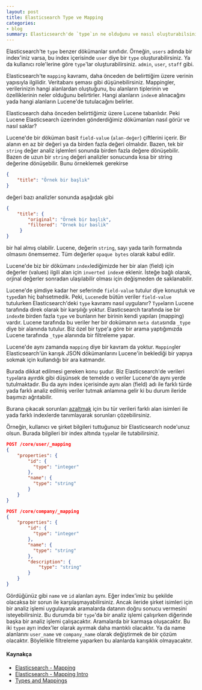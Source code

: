 ```yaml
---
layout: post
title: Elasticsearch Type ve Mapping
categories:
- blog
summary: Elasticsearch'de `type`ın ne olduğunu ve nasıl oluşturabilsiniz? `Type`ı ne için kullanabilirsiniz? `Type Mapping` nedir ve ne için kullanılır?
---
```


Elasticsearch'te `type` benzer dökümanlar sınıfıdır. Örneğin, `users` adında bir index'iniz
varsa, bu index içerisinde `user` diye bir `type` oluşturabilirsiniz. Ya da kullanıcı role'lerine 
göre `type`'lar oluşturabilirsiniz. `admin`, `user`, `staff` gibi. 

Elasticsearch'te `mapping` kavramı, daha önceden de belirttiğim üzere verinin yapısıyla ilgilidir. 
Veritabanı şeması gibi düşünebilirsiniz. Mappingler, verilerinizin hangi alanlardan oluştuğunu, bu 
alanların tiplerinin ve özelliklerinin neler olduğunu belirtirler. Hangi alanların `index`e 
alınacağını yada hangi alanların Lucene'de tutulacağını belirler. 

Elasticsearch daha önceden belirttiğimiz üzere Lucene tabanlıdır. Peki Lucene 
Elasticsearch üzerinden gönderdiğimiz dökümanları nasıl görür ve nasıl saklar? 

Lucene'de bir döküman basit `field-value` (`alan-değer`) çiftlerini içerir. Bir alanın en az 
bir değeri ya da birden fazla değeri olmalıdır. Bazen, tek bir `string` değer analiz 
işlemleri sonunda birden fazla değere dönüşebilir. Bazen de uzun bir `string`  değeri
analizler sonucunda kısa bir string değerine dönüşebilir. Bunu örneklemek gerekirse 

```json
{
    "title": "Örnek bir başlık"
}
``` 

değeri bazı analizler sonunda aşağıdak gibi  

```json
{
    "title": {
        "original": "Örnek bir başlık",
        "filtered": "Ornek bir baslik"
     }
}
```

bir hal almış olabilir. Lucene, değerin `string`, sayı yada tarih formatında olmasını 
önemsemez. Tüm değerler `opaque bytes` olarak kabul edilir. 

Lucene'de biz bir dökümanı `index`lediğimizde her bir alan (field) için değerler (values) ilgili 
alan için `inverted index`e eklenir. İsteğe bağlı olarak, orjinal değerler sonradan ulaşılabilir 
olması için değişmeden de saklanabilir. 

Lucene'de şimdiye kadar her seferinde `field-value` tutulur diye konuştuk ve `type`dan hiç 
bahsetmedik. Peki, `Lucene`de bütün veriler `field-value` tutulurken Elasticsearch'deki 
`type` kavramı nasıl uygulanır? `Type`ların Lucene tarafında direk olarak bir karşılığı 
yoktur. Elasticsearch tarafında ise bir `index`te birden fazla `type` ve bunların her birinin 
kendi yapıları (mapping) vardır. Lucene tarafında bu veriler her bir dokümanın 
`meta data`sında `_type` diye bir alanında tutulur. Biz özel bir type'a göre bir arama 
yaptığımızda Lucene tarafında `_type` alanında bir filtreleme yapar.

Lucene'de aynı zamanda `mapping` diye bir kavram da yoktur. `Mapping`ler Elasticsearch'ün 
karışık JSON dökümanlarını Lucene'in beklediği bir yapıya sokmak için kullandığı bir ara
katmandır. 

Burada dikkat edilmesi gereken konu şudur. Biz Elasticsearch'de verileri `type`lara ayırdık 
gibi düşünsek de temelde o veriler Lucene'de aynı yerde tutulmaktadır. Bu da aynı index
içerisinde aynı alan (field) adı ile farklı türde yada farklı analiz edilmiş veriler tutmak anlamına 
gelir ki bu durum ileride başımızı ağrıtabilir. 

Burana çıkacak sorunları [azaltmak](https://www.elastic.co/guide/en/elasticsearch/guide/current/mapping.html#_avoiding_type_gotchas) 
için bu tür verileri farklı alan isimleri ile yada farklı indexlerde tanımlayarak sorunları 
çözebilirsiniz. 

Örneğin, kullanıcı ve şirket bilgileri tuttuğunuz bir Elasticsearch node'unuz olsun. Burada 
bilgileri bir index altında `type`lar ile tutabilirsiniz. 

```json
POST /core/user/_mapping
{
    "properties": {
        "id": {
          "type": "integer"
        },
        "name": {
          "type": "string"
        }
    }
}

POST /core/company/_mapping
{
    "properties": {
        "id": {
          "type": "integer"
        },
        "name": {
          "type": "string"
        },
        "description": {
            "type": "string"
        }
    }
}
```

Gördüğünüz gibi `name` ve `id` alanları aynı. Eğer index'imiz bu şekilde olacaksa bir sorun ile 
karşılaşmayabilirsiniz. Ancak ileride şirket isimleri için bir analiz işlemi uygulayarak aramalarda
datanın doğru sonucu vermesini isteyebilirsiniz. Bu durumda bir `type`'da bir analiz işlemi çalışırken 
diğerinde başka bir analiz işlemi çalışacaktır. Aramalarda bir karmaşa oluşacaktır. Bu iki `type`ı
ayrı index'ler olarak ayırmak daha mantıklı olacaktır. Ya da name alanlarını `user_name` ve 
`company_name` olarak değiştirmek de bir çözüm olacaktır. Böylelikle filtreleme yaparken 
bu alanlarda karışıklık olmayacaktır. 

#### Kaynakça 

 - [Elasticsearch - Mapping](https://www.elastic.co/guide/en/elasticsearch/reference/current/mapping.html)
 - [Elasticsearch - Mapping Intro](https://www.elastic.co/guide/en/elasticsearch/guide/current/mapping-intro.html)
 - [Types and Mappings](https://www.elastic.co/guide/en/elasticsearch/guide/current/mapping.html)
